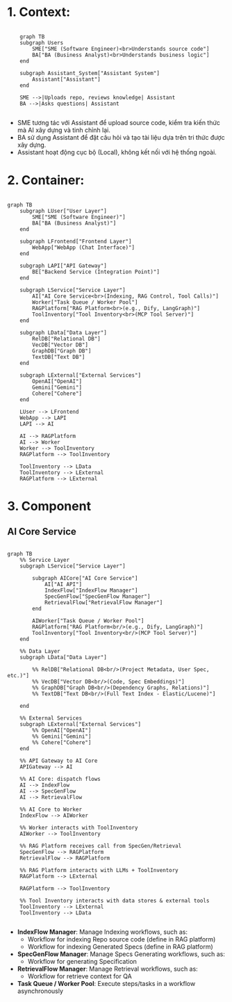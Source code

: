 
# 1. Context:

```mermaid

    graph TB
    subgraph Users
        SME["SME (Software Engineer)<br>Understands source code"]
        BA["BA (Business Analyst)<br>Understands business logic"]
    end

    subgraph Assistant_System["Assistant System"]
        Assistant["Assistant"]
    end

    SME -->|Uploads repo, reviews knowledge| Assistant
    BA -->|Asks questions| Assistant


```

- SME tương tác với Assistant để upload source code, kiểm tra kiến thức mà AI xây dựng và tinh chỉnh lại.
- BA sử dụng Assistant để đặt câu hỏi và tạo tài liệu dựa trên tri thức được xây dựng.
- Assistant hoạt động cục bộ (Local), không kết nối với hệ thống ngoài.

# 2. Container:

```mermaid

graph TB
    subgraph LUser["User Layer"]
        SME["SME (Software Engineer)"]
        BA["BA (Business Analyst)"]
    end

    subgraph LFrontend["Frontend Layer"]
        WebApp["WebApp (Chat Interface)"]
    end

    subgraph LAPI["API Gateway"]
        BE["Backend Service (Integration Point)"]
    end

    subgraph LService["Service Layer"]
        AI["AI Core Service<br>(Indexing, RAG Control, Tool Calls)"]
        Worker["Task Queue / Worker Pool"]
        RAGPlatform["RAG Platform<br>(e.g., Dify, LangGraph)"]
        ToolInventory["Tool Inventory<br>(MCP Tool Server)"]
    end

    subgraph LData["Data Layer"]
        RelDB["Relational DB"]
        VecDB["Vector DB"]
        GraphDB["Graph DB"]
        TextDB["Text DB"]
    end

    subgraph LExternal["External Services"]
        OpenAI["OpenAI"]
        Gemini["Gemini"]
        Cohere["Cohere"]
    end

    LUser --> LFrontend
    WebApp --> LAPI
    LAPI --> AI

    AI --> RAGPlatform
    AI --> Worker
    Worker --> ToolInventory
    RAGPlatform --> ToolInventory

    ToolInventory --> LData
    ToolInventory --> LExternal
    RAGPlatform --> LExternal

```

# 3. Component

## AI Core Service
```mermaid

graph TB
    %% Service Layer
    subgraph LService["Service Layer"]

        subgraph AICore["AI Core Service"]
            AI["AI API"]
            IndexFlow["IndexFlow Manager"]
            SpecGenFlow["SpecGenFlow Manager"]
            RetrievalFlow["RetrievalFlow Manager"]
        end

        AIWorker["Task Queue / Worker Pool"]
        RAGPlatform["RAG Platform<br/>(e.g., Dify, LangGraph)"]
        ToolInventory["Tool Inventory<br/>(MCP Tool Server)"]
    end

    %% Data Layer
    subgraph LData["Data Layer"]

        %% RelDB["Relational DB<br/>(Project Metadata, User Spec, etc.)"]
        %% VecDB["Vector DB<br/>(Code, Spec Embeddings)"]
        %% GraphDB["Graph DB<br/>(Dependency Graphs, Relations)"]
        %% TextDB["Text DB<br/>(Full Text Index - Elastic/Lucene)"]

    end

    %% External Services
    subgraph LExternal["External Services"]
        %% OpenAI["OpenAI"]
        %% Gemini["Gemini"]
        %% Cohere["Cohere"]
    end

    %% API Gateway to AI Core
    APIGateway --> AI

    %% AI Core: dispatch flows
    AI --> IndexFlow
    AI --> SpecGenFlow
    AI --> RetrievalFlow

    %% AI Core to Worker
    IndexFlow --> AIWorker

    %% Worker interacts with ToolInventory
    AIWorker --> ToolInventory

    %% RAG Platform receives call from SpecGen/Retrieval
    SpecGenFlow --> RAGPlatform
    RetrievalFlow --> RAGPlatform

    %% RAG Platform interacts with LLMs + ToolInventory
    RAGPlatform --> LExternal

    RAGPlatform --> ToolInventory

    %% Tool Inventory interacts with data stores & external tools
    ToolInventory --> LExternal
    ToolInventory --> LData


```

- **IndexFlow Manager**: Manage Indexing workflows, such as:
    - Workflow for indexing Repo source code (define in RAG platform)
    - Workflow for indexing Generated Specs (define in RAG platform)
- **SpecGenFlow Manager**: Manage Specs Generating workflows, such as:
    - Workflow for generating Specification
- **RetrievalFlow Manager**: Manage Retrieval workflows, such as:
    - Workflow for retrieve context for QA    
- **Task Queue / Worker Pool**: Execute steps/tasks in a workflow asynchronously
